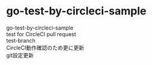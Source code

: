 # go-test-by-circleci-sample
go-test-by-circleci-sample  
test for CircleCI pull request  
test-branch  
CircleCI動作確認のため更に更新  
git設定更新
